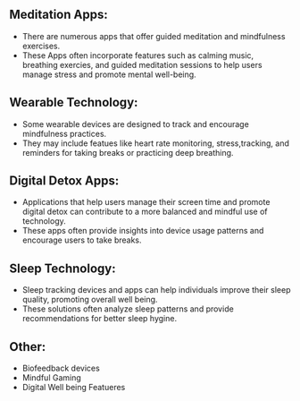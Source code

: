 ## Meditation Apps:
- There are numerous apps that offer guided meditation and mindfulness exercises.
- These Apps often incorporate features such as calming music, breathing exercies, and guided meditation sessions to help users manage stress and promote mental well-being.
## Wearable Technology:
- Some wearable devices are designed to track and encourage mindfulness practices.
- They may include featues like heart rate monitoring, stress,tracking, and reminders for taking breaks or practicing deep breathing.
## Digital Detox Apps: 
- Applications that help users manage their screen time and promote digital detox can contribute to a more balanced and mindful use of technology.
- These apps often provide insights into device usage patterns and encourage users to take breaks.
## Sleep Technology:
- Sleep tracking devices and apps can help individuals improve their sleep quality, promoting overall well being.
- These solutions often analyze sleep patterns and provide recommendations for better sleep hygine.
## Other:
- Biofeedback devices
- Mindful Gaming
- Digital Well being Featueres
  

